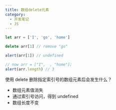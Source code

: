 ```yaml
---
title: 数组delete元素
category:
  - 开发笔记
  - JS
---
```


```js
let arr = ['I', 'go', 'home']

delete arr[1] // remove "go"

alert(arr[1]) // undefined

// now arr = ["I",  , "home"];
alert(arr.length) // 3
```

使用 delete 删除指定索引号的数组元素后会发生什么？

- 数组元素值消失
- 通过索引号访问，得到 undefined
- 数组长度不变
